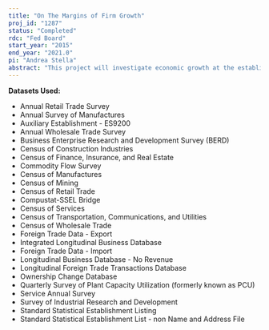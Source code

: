 ```yaml
---
title: "On The Margins of Firm Growth"
proj_id: "1287"
status: "Completed"
rdc: "Fed Board"
start_year: "2015"
end_year: "2021.0"
pi: "Andrea Stella"
abstract: "This project will investigate economic growth at the establishment- and firm-level and seeks to dissect the evolution of the firm size distribution across locations, industries, and time. In doing so, the researchers will investigate the hypothesis of a structural change in the size distributions of firms and establishments and test existing theories of firm growth, providing much-needed empirical evidence that will form the basis for future theoretical work. The researchers will also extend their analysis to the establishment margin of firm growth and characterize the joint size distribution of firms and establishments. To the extent that the distributions of firm size and establishment size systematically co-move across industries and time, this research will document the properties of their joint distribution. Furthermore, since the distribution of establishment size and growth varies across locations, the researchers propose to study the geography of economic production and hope to shed light on the determinants and the effects of agglomeration on firm growth and the firm size distribution."
---
```


**Datasets Used:**

  - Annual Retail Trade Survey 
  - Annual Survey of Manufactures 
  - Auxiliary Establishment - ES9200 
  - Annual Wholesale Trade Survey 
  - Business Enterprise Research and Development Survey (BERD) 
  - Census of Construction Industries 
  - Census of Finance, Insurance, and Real Estate 
  - Commodity Flow Survey 
  - Census of Manufactures 
  - Census of Mining 
  - Census of Retail Trade 
  - Compustat-SSEL Bridge 
  - Census of Services 
  - Census of Transportation, Communications, and Utilities 
  - Census of Wholesale Trade 
  - Foreign Trade Data - Export 
  - Integrated Longitudinal Business Database 
  - Foreign Trade Data - Import 
  - Longitudinal Business Database - No Revenue 
  - Longitudinal Foreign Trade Transactions Database 
  - Ownership Change Database 
  - Quarterly Survey of Plant Capacity Utilization (formerly known as PCU) 
  - Service Annual Survey 
  - Survey of Industrial Research and Development 
  - Standard Statistical Establishment Listing 
  - Standard Statistical Establishment List - non Name and Address File 


